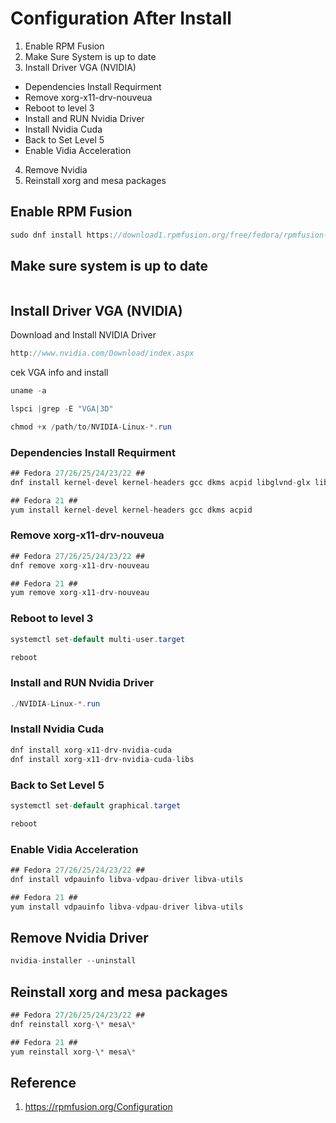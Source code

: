 # Configuration After Install
1. Enable RPM Fusion
2. Make Sure System is up to date
3. Install Driver VGA (NVIDIA)
  * Dependencies Install Requirment
  * Remove xorg-x11-drv-nouveua
  * Reboot to level 3
  * Install and RUN Nvidia Driver 
  * Install Nvidia Cuda
  * Back to Set Level 5
  * Enable Vidia Acceleration
4. Remove Nvidia
5. Reinstall xorg and mesa packages

## Enable RPM Fusion
```java
sudo dnf install https://download1.rpmfusion.org/free/fedora/rpmfusion-free-release-$(rpm -E %fedora).noarch.rpm https://download1.rpmfusion.org/nonfree/fedora/rpmfusion-nonfree-release-$(rpm -E %fedora).noarch.rpm
```

## Make sure system is up to date
```java

```

## Install Driver VGA (NVIDIA)
Download and Install NVIDIA Driver
```java
http://www.nvidia.com/Download/index.aspx
```
cek VGA info and install
```java
uname -a

lspci |grep -E "VGA|3D"

chmod +x /path/to/NVIDIA-Linux-*.run
```
### Dependencies Install Requirment 
```java
## Fedora 27/26/25/24/23/22 ##
dnf install kernel-devel kernel-headers gcc dkms acpid libglvnd-glx libglvnd-opengl libglvnd-devel pkgconfig

## Fedora 21 ##
yum install kernel-devel kernel-headers gcc dkms acpid
```
### Remove xorg-x11-drv-nouveua
```java
## Fedora 27/26/25/24/23/22 ##
dnf remove xorg-x11-drv-nouveau

## Fedora 21 ##
yum remove xorg-x11-drv-nouveau
```

### Reboot to level 3
```java
systemctl set-default multi-user.target

reboot
```
### Install and RUN Nvidia Driver 
```java
./NVIDIA-Linux-*.run
```

### Install Nvidia Cuda
```java
dnf install xorg-x11-drv-nvidia-cuda
dnf install xorg-x11-drv-nvidia-cuda-libs
```

### Back to Set Level 5
```java
systemctl set-default graphical.target

reboot
```

### Enable Vidia Acceleration
```java
## Fedora 27/26/25/24/23/22 ##
dnf install vdpauinfo libva-vdpau-driver libva-utils

## Fedora 21 ##
yum install vdpauinfo libva-vdpau-driver libva-utils
```

## Remove Nvidia Driver
```java
nvidia-installer --uninstall
```

## Reinstall xorg and mesa packages
```java
## Fedora 27/26/25/24/23/22 ##
dnf reinstall xorg-\* mesa\*

## Fedora 21 ##
yum reinstall xorg-\* mesa\*
```
## Reference 
1. https://rpmfusion.org/Configuration
